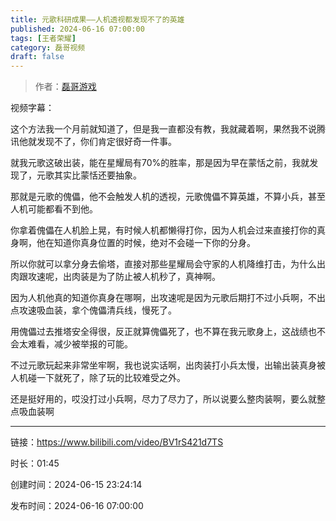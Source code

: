 ```yaml
---
title: 元歌科研成果——人机透视都发现不了的英雄
published: 2024-06-16 07:00:00
tags: [王者荣耀]
category: 磊哥视频
draft: false
---
```



> 作者：[磊哥游戏](https://space.bilibili.com/268941858?spm_id_from=333.788.upinfo.head.click)

视频字幕：

这个方法我一个月前就知道了，但是我一直都没有教，我就藏着啊，果然我不说腾讯他就发现不了，你们肯定很好奇一件事。

就我元歌这破出装，能在星耀局有70%的胜率，那是因为早在蒙恬之前，我就发现了，元歌其实比蒙恬还要抽象。

那就是元歌的傀儡，他不会触发人机的透视，元歌傀儡不算英雄，不算小兵，甚至人机可能都看不到他。

你拿着傀儡在人机脸上晃，有时候人机都懒得打你，因为人机会过来直接打你的真身啊，他在知道你真身位置的时候，绝对不会碰一下你的分身。

所以你就可以拿分身去偷塔，直接对那些星耀局会守家的人机降维打击，为什么出肉跟攻速呢，出肉装是为了防止被人机秒了，真神啊。

因为人机他真的知道你真身在哪啊，出攻速呢是因为元歌后期打不过小兵啊，不出点攻速吸血装，拿个傀儡清兵线，慢死了。

用傀儡过去推塔安全得很，反正就算傀儡死了，也不算在我元歌身上，这战绩也不会太难看，减少被举报的可能。

不过元歌玩起来非常坐牢啊，我也说实话啊，出肉装打小兵太慢，出输出装真身被人机碰一下就死了，除了玩的比较难受之外。

还是挺好用的，哎没打过小兵啊，尽力了尽力了，所以说要么整肉装啊，要么就整点吸血装啊

---


链接：https://www.bilibili.com/video/BV1rS421d7TS



时长：01:45

创建时间：2024-06-15 23:24:14

发布时间：2024-06-16 07:00:00
